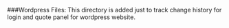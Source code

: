 ###Wordpress Files:
This directory is added just to track change history for login and quote panel for wordpress website.

